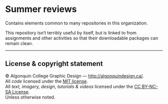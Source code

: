 # Summer reviews

Contains elements common to many repositories in this organization.

This repository isn’t terribly useful by itself, but is linked to from assignments and other activities so that their downloadable packages can remain clean.

---

## License & copyright statement

© Algonquin College Graphic Design — <http://algonquindesign.ca/>.<br>
All *code* licensed under the [MIT license](LICENSE).<br>
All *text, imagery, design, tutorials & videos* licensed under the [CC BY-NC-SA License](http://creativecommons.org/licenses/by-nc-sa/4.0/).<br>
Unless otherwise noted.
